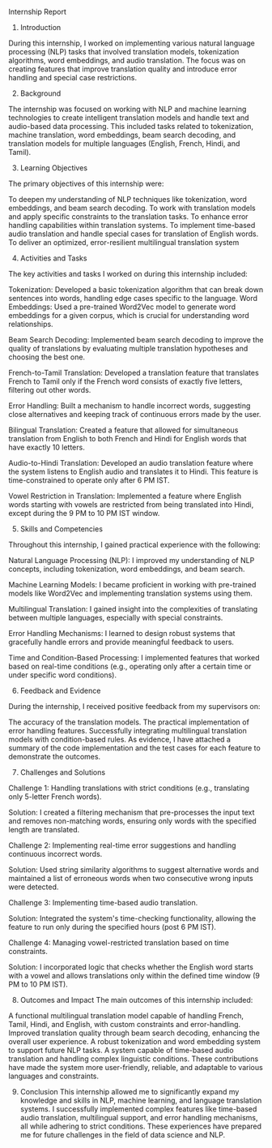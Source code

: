 Internship Report

1. Introduction

During this internship, I worked on implementing various natural language processing (NLP) tasks that involved translation models, tokenization algorithms, word embeddings, and audio translation. The focus was on creating features that improve translation quality and introduce error handling and special case restrictions.

2. Background

The internship was focused on working with NLP and machine learning technologies to create intelligent translation models and handle text and audio-based data processing. This included tasks related to tokenization, machine translation, word embeddings, beam search decoding, and translation models for multiple languages (English, French, Hindi, and Tamil).

3. Learning Objectives

The primary objectives of this internship were:

To deepen my understanding of NLP techniques like tokenization, word embeddings, and beam search decoding.
To work with translation models and apply specific constraints to the translation tasks.
To enhance error handling capabilities within translation systems.
To implement time-based audio translation and handle special cases for translation of English words.
To deliver an optimized, error-resilient multilingual translation system

4. Activities and Tasks

The key activities and tasks I worked on during this internship included:

Tokenization: Developed a basic tokenization algorithm that can break down sentences into words, handling edge cases specific to the language.
Word Embeddings: Used a pre-trained Word2Vec model to generate word embeddings for a given corpus, which is crucial for understanding word relationships.

Beam Search Decoding: Implemented beam search decoding to improve the quality of translations by evaluating multiple translation hypotheses and choosing the best one.

French-to-Tamil Translation: Developed a translation feature that translates French to Tamil only if the French word consists of exactly five letters, filtering out other words.

Error Handling: Built a mechanism to handle incorrect words, suggesting close alternatives and keeping track of continuous errors made by the user.

Bilingual Translation: Created a feature that allowed for simultaneous translation from English to both French and Hindi for English words that have exactly 10 letters.

Audio-to-Hindi Translation: Developed an audio translation feature where the system listens to English audio and translates it to Hindi. This feature is time-constrained to operate only after 6 PM IST.

Vowel Restriction in Translation: Implemented a feature where English words starting with vowels are restricted from being translated into Hindi, except during the 9 PM to 10 PM IST window.

5. Skills and Competencies

Throughout this internship, I gained practical experience with the following:

Natural Language Processing (NLP): I improved my understanding of NLP concepts, including tokenization, word embeddings, and beam search.

Machine Learning Models: I became proficient in working with pre-trained models like Word2Vec and implementing translation systems using them.

Multilingual Translation: I gained insight into the complexities of translating between multiple languages, especially with special constraints.

Error Handling Mechanisms: I learned to design robust systems that gracefully handle errors and provide meaningful feedback to users.

Time and Condition-Based Processing: I implemented features that worked based on real-time conditions (e.g., operating only after a certain time or under specific word conditions).

6. Feedback and Evidence

During the internship, I received positive feedback from my supervisors on:

The accuracy of the translation models.
The practical implementation of error handling features.
Successfully integrating multilingual translation models with condition-based rules.
As evidence, I have attached a summary of the code implementation and the test cases for each feature to demonstrate the outcomes.

7. Challenges and Solutions

Challenge 1: Handling translations with strict conditions (e.g., translating only 5-letter French words).

Solution: I created a filtering mechanism that pre-processes the input text and removes non-matching words, ensuring only words with the specified length are translated.

Challenge 2: Implementing real-time error suggestions and handling continuous incorrect words.

Solution: Used string similarity algorithms to suggest alternative words and maintained a list of erroneous words when two consecutive wrong inputs were detected.

Challenge 3: Implementing time-based audio translation.

Solution: Integrated the system's time-checking functionality, allowing the feature to run only during the specified hours (post 6 PM IST).

Challenge 4: Managing vowel-restricted translation based on time constraints.

Solution: I incorporated logic that checks whether the English word starts with a vowel and allows translations only within the defined time window (9 PM to 10 PM IST).

8. Outcomes and Impact
The main outcomes of this internship included:

A functional multilingual translation model capable of handling French, Tamil, Hindi, and English, with custom constraints and error-handling.
Improved translation quality through beam search decoding, enhancing the overall user experience.
A robust tokenization and word embedding system to support future NLP tasks.
A system capable of time-based audio translation and handling complex linguistic conditions.
These contributions have made the system more user-friendly, reliable, and adaptable to various languages and constraints.

9. Conclusion
This internship allowed me to significantly expand my knowledge and skills in NLP, machine learning, and language translation systems. I successfully implemented complex features like time-based audio translation, multilingual support, and error handling mechanisms, all while adhering to strict conditions. These experiences have prepared me for future challenges in the field of data science and NLP.
